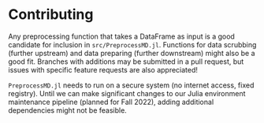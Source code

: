 # Contributing

Any preprocessing function that takes a DataFrame as input is a good candidate for inclusion in `src/PreprocessMD.jl`.
Functions for data scrubbing (further upstream) and data preparing (further downstream) might also be a good fit. 
Branches with additions may be submitted in a pull request, but issues with specific feature requests are also appreciated!

`PreprocessMD.jl` needs to run on a secure system (no internet access, fixed registry).
Until we can make significant changes to our Julia environment maintenance pipeline (planned for Fall 2022), adding additional dependencies might not be feasible.
